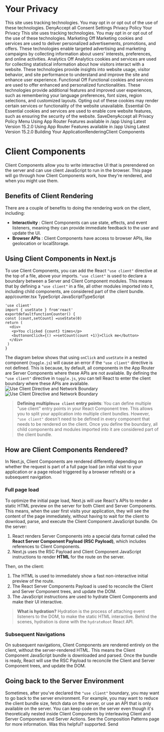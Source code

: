 # Your Privacy
This site uses tracking technologies. You may opt in or opt out of the use of these technologies.
DenyAccept all
Consent Settings
Privacy Policy
Your Privacy
This site uses tracking technologies. You may opt in or opt out of the use of these technologies.
Marketing
Off
Marketing cookies and services are used to deliver personalized advertisements, promotions, and offers. These technologies enable targeted advertising and marketing campaigns by collecting information about users' interests, preferences, and online activities. 
Analytics
Off
Analytics cookies and services are used for collecting statistical information about how visitors interact with a website. These technologies provide insights into website usage, visitor behavior, and site performance to understand and improve the site and enhance user experience.
Functional
Off
Functional cookies and services are used to offer enhanced and personalized functionalities. These technologies provide additional features and improved user experiences, such as remembering your language preferences, font sizes, region selections, and customized layouts. Opting out of these cookies may render certain services or functionality of the website unavailable.
Essential
On
Essential cookies and services are used to enable core website features, such as ensuring the security of the website. 
SaveDenyAccept all
Privacy Policy
Menu
Using App Router
Features available in /app
Using Latest Version
15.2.0
Using App Router
Features available in /app
Using Latest Version
15.2.0
Building Your ApplicationRenderingClient Components
# Client Components
Client Components allow you to write interactive UI that is prerendered on the server and can use client JavaScript to run in the browser.
This page will go through how Client Components work, how they're rendered, and when you might use them.
## Benefits of Client Rendering
There are a couple of benefits to doing the rendering work on the client, including:
  * **Interactivity** : Client Components can use state, effects, and event listeners, meaning they can provide immediate feedback to the user and update the UI.
  * **Browser APIs** : Client Components have access to browser APIs, like geolocation or localStorage.


## Using Client Components in Next.js
To use Client Components, you can add the React `"use client"` directive at the top of a file, above your imports.
`"use client"` is used to declare a boundary between a Server and Client Component modules. This means that by defining a `"use client"` in a file, all other modules imported into it, including child components, are considered part of the client bundle.
app/counter.tsx
TypeScript
JavaScriptTypeScript
```
'use client'
import { useState } from'react'
exportdefaultfunctionCounter() {
const [count,setCount] =useState(0)
return (
  <div>
   <p>You clicked {count} times</p>
   <buttononClick={() =>setCount(count +1)}>Click me</button>
  </div>
 )
}
```

The diagram below shows that using `onClick` and `useState` in a nested component (`toggle.js`) will cause an error if the `"use client"` directive is not defined. This is because, by default, all components in the App Router are Server Components where these APIs are not available. By defining the `"use client"` directive in `toggle.js`, you can tell React to enter the client boundary where these APIs are available.
![Use Client Directive and Network Boundary](https://nextjs.org/_next/image?url=https%3A%2F%2Fh8DxKfmAPhn8O0p3.public.blob.vercel-storage.com%2Fdocs%2Flight%2Fuse-client-directive.png&w=3840&q=75)![Use Client Directive and Network Boundary](https://nextjs.org/_next/image?url=https%3A%2F%2Fh8DxKfmAPhn8O0p3.public.blob.vercel-storage.com%2Fdocs%2Fdark%2Fuse-client-directive.png&w=3840&q=75)
> **Defining multiple`use client` entry points**:
> You can define multiple "use client" entry points in your React Component tree. This allows you to split your application into multiple client bundles.
> However, `"use client"` doesn't need to be defined in every component that needs to be rendered on the client. Once you define the boundary, all child components and modules imported into it are considered part of the client bundle.
## How are Client Components Rendered?
In Next.js, Client Components are rendered differently depending on whether the request is part of a full page load (an initial visit to your application or a page reload triggered by a browser refresh) or a subsequent navigation.
### Full page load
To optimize the initial page load, Next.js will use React's APIs to render a static HTML preview on the server for both Client and Server Components. This means, when the user first visits your application, they will see the content of the page immediately, without having to wait for the client to download, parse, and execute the Client Component JavaScript bundle.
On the server:
  1. React renders Server Components into a special data format called the **React Server Component Payload (RSC Payload)**, which includes references to Client Components.
  2. Next.js uses the RSC Payload and Client Component JavaScript instructions to render **HTML** for the route on the server.


Then, on the client:
  1. The HTML is used to immediately show a fast non-interactive initial preview of the route.
  2. The React Server Components Payload is used to reconcile the Client and Server Component trees, and update the DOM.
  3. The JavaScript instructions are used to hydrate Client Components and make their UI interactive.


> **What is hydration?**
> Hydration is the process of attaching event listeners to the DOM, to make the static HTML interactive. Behind the scenes, hydration is done with the `hydrateRoot` React API.
### Subsequent Navigations
On subsequent navigations, Client Components are rendered entirely on the client, without the server-rendered HTML.
This means the Client Component JavaScript bundle is downloaded and parsed. Once the bundle is ready, React will use the RSC Payload to reconcile the Client and Server Component trees, and update the DOM.
## Going back to the Server Environment
Sometimes, after you've declared the `"use client"` boundary, you may want to go back to the server environment. For example, you may want to reduce the client bundle size, fetch data on the server, or use an API that is only available on the server.
You can keep code on the server even though it's theoretically nested inside Client Components by interleaving Client and Server Components and Server Actions. See the Composition Patterns page for more information.
Was this helpful?
supported.
Send
